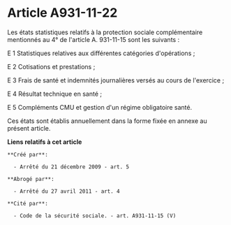 # Article A931-11-22

Les états statistiques relatifs à la protection sociale complémentaire mentionnés au 4° de l'article A. 931-11-15 sont les
suivants : 

E 1 Statistiques relatives aux différentes catégories d'opérations ; 

E 2 Cotisations et prestations ; 

E 3 Frais de santé et indemnités journalières versés au cours de l'exercice ; 

E 4 Résultat technique en santé ; 

E 5 Compléments CMU et gestion d'un régime obligatoire santé. 

Ces états sont établis annuellement dans la forme fixée en annexe au présent article.

**Liens relatifs à cet article**

	**Créé par**:

	  - Arrêté du 21 décembre 2009 - art. 5

	**Abrogé par**:

	  - Arrêté du 27 avril 2011 - art. 4

	**Cité par**:

	  - Code de la sécurité sociale. - art. A931-11-15 (V)
